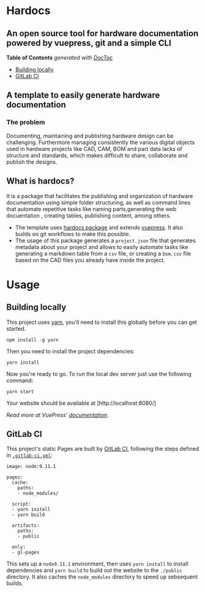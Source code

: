 # Hardocs 
## An open source tool for hardware documentation powered by vuepress, git and a simple CLI
<!-- START doctoc generated TOC please keep comment here to allow auto update -->
<!-- DON'T EDIT THIS SECTION, INSTEAD RE-RUN doctoc TO UPDATE -->
**Table of Contents** _generated with [DocToc](https://github.com/thlorenz/doctoc)_


- [Building locally](#building-locally)
- [GitLab CI](#gitlab-ci)

<!-- END doctoc generated TOC please keep comment here to allow auto update -->
## A template to easily generate hardware documentation
### The problem
Documenting, maintaining and publishing hardware design can be challenging. Furthermore managing consistently the various digital objects used in hardware projects like CAD, CAM, BOM and part data lacks of structure and standards, which makes difficult to share, collaborate and publish the designs.  
## What is hardocs?
It is a package that facilitates the publishing and organization of hardware documentation using simple folder structuring, as well as command lines that automate repetitive tasks like naming parts,generating the web docuentation , creating tables, publishing content, among others. 
- The template uses [hardocs package](https://www.npmjs.com/package/hardocs) and extends [vuepress](https://vuepress.vuejs.org/). It also builds on git workflows to make this possible.
- The usage of this package generates a `project.json` file that generates metadata about your project and allows to easily automate tasks like generating a markdown table from a `csv` file, or creating a `bom.csv` file based on the CAD files you already have inside the project.   

# Usage
## Building locally

This project uses [yarn](https://yarnpkg.com), you'll need to install this globally before you can get started.

```
npm install -g yarn
```

Then you need to install the project dependencies:

```
yarn install
```

Now you're ready to go.
To run the local dev server just use the following command:

```
yarn start
```

Your website should be available at [http://localhost:8080/]

_Read more at VuePress' [documentation][]._

## GitLab CI

This project's static Pages are built by [GitLab CI][ci], following the steps
defined in [`.gitlab-ci.yml`](.gitlab-ci.yml):

```
image: node:9.11.1

pages:
  cache:
    paths:
    - node_modules/

  script:
  - yarn install
  - yarn build

  artifacts:
    paths:
    - public

  only:
  - gl-pages

```

This sets up a `node9.11.1` environment, then uses `yarn install` to install dependencies and `yarn build` to build out the website to the `./public` directory.
It also caches the `node_modules` directory to speed up sebsequent builds.


[project]: https://vuepress.vuejs.org/
[documentation]: https://vuepress.vuejs.org/guide/
[gocommons]: https://go_commons.gitlab.io/home/
[ci]: https://about.gitlab.com/gitlab-ci/
